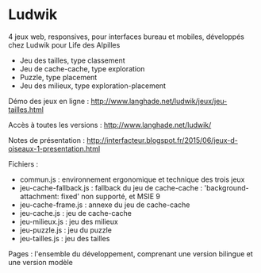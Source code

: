 Ludwik
========

4 jeux web, responsives, pour interfaces bureau et mobiles, développés chez Ludwik pour Life des Alpilles

* Jeu des tailles, type classement
* Jeu de cache-cache, type exploration
* Puzzle, type placement
* Jeu des milieux, type exploration-placement



Démo des jeux en ligne : http://www.langhade.net/ludwik/jeux/jeu-tailles.html

Accès à toutes les versions : http://www.langhade.net/ludwik/

Notes de présentation : http://interfacteur.blogspot.fr/2015/06/jeux-d-oiseaux-1-presentation.html

Fichiers :
* commun.js : environnement ergonomique et technique des trois jeux
* jeu-cache-fallback.js : fallback du jeu de cache-cache : 'background-attachment: fixed' non supporté, et MSIE 9
* jeu-cache-frame.js : annexe du jeu de cache-cache
* jeu-cache.js : jeu de cache-cache
* jeu-milieux.js : jeu des milieux
* jeu-puzzle.js : jeu du puzzle
* jeu-tailles.js : jeu des tailles


Pages : l'ensemble du développement, comprenant une version bilingue et une version modèle